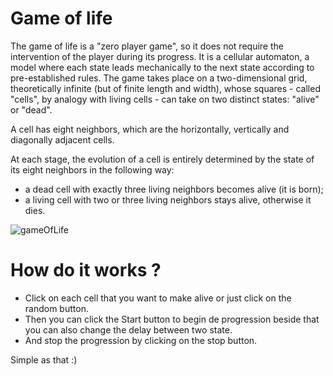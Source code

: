 # Game of life

The game of life is a "zero player game", so it does not require the intervention of the player during its progress. It is a cellular automaton, a model where each state leads mechanically to the next state according to pre-established rules.
The game takes place on a two-dimensional grid, theoretically infinite (but of finite length and width), whose squares - called "cells", by analogy with living cells - can take on two distinct states: "alive" or "dead".

A cell has eight neighbors, which are the horizontally, vertically and diagonally adjacent cells.

At each stage, the evolution of a cell is entirely determined by the state of its eight neighbors in the following way:

- a dead cell with exactly three living neighbors becomes alive (it is born);
- a living cell with two or three living neighbors stays alive, otherwise it dies.

![gameOfLife](https://user-images.githubusercontent.com/39437369/127913214-9403c8ae-ab69-42f5-9853-1a0306e330c6.PNG)

# How do it works ?

- Click on each cell that you want to make alive or just click on the random button.
- Then you can click the Start button to begin de progression beside that you can also change the delay between two state.
- And stop the progression by clicking on the stop button.

Simple as that :)

